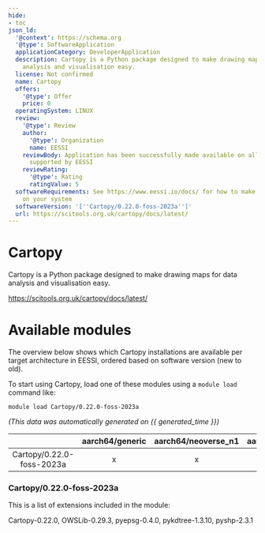 ```yaml
---
hide:
- toc
json_ld:
  '@context': https://schema.org
  '@type': SoftwareApplication
  applicationCategory: DeveloperApplication
  description: Cartopy is a Python package designed to make drawing maps for data
    analysis and visualisation easy.
  license: Not confirmed
  name: Cartopy
  offers:
    '@type': Offer
    price: 0
  operatingSystem: LINUX
  review:
    '@type': Review
    author:
      '@type': Organization
      name: EESSI
    reviewBody: Application has been successfully made available on all architectures
      supported by EESSI
    reviewRating:
      '@type': Rating
      ratingValue: 5
  softwareRequirements: See https://www.eessi.io/docs/ for how to make EESSI available
    on your system
  softwareVersion: '[''Cartopy/0.22.0-foss-2023a'']'
  url: https://scitools.org.uk/cartopy/docs/latest/
---
```


Cartopy
=======


Cartopy is a Python package designed to make drawing maps for data analysis and visualisation easy.

https://scitools.org.uk/cartopy/docs/latest/
# Available modules


The overview below shows which Cartopy installations are available per target architecture in EESSI, ordered based on software version (new to old).

To start using Cartopy, load one of these modules using a `module load` command like:

```shell
module load Cartopy/0.22.0-foss-2023a
```

*(This data was automatically generated on {{ generated_time }})*  

| |aarch64/generic|aarch64/neoverse_n1|aarch64/neoverse_v1|aarch64/nvidia|x86_64/generic|x86_64/amd/zen2|x86_64/amd/zen3|x86_64/amd/zen4|x86_64/intel/haswell|x86_64/intel/sapphirerapids|x86_64/intel/skylake_avx512|
| :---: | :---: | :---: | :---: | :---: | :---: | :---: | :---: | :---: | :---: | :---: | :---: |
|Cartopy/0.22.0-foss-2023a|x|x|x|-|x|x|x|x|x|x|x|


### Cartopy/0.22.0-foss-2023a

This is a list of extensions included in the module:

Cartopy-0.22.0, OWSLib-0.29.3, pyepsg-0.4.0, pykdtree-1.3.10, pyshp-2.3.1
